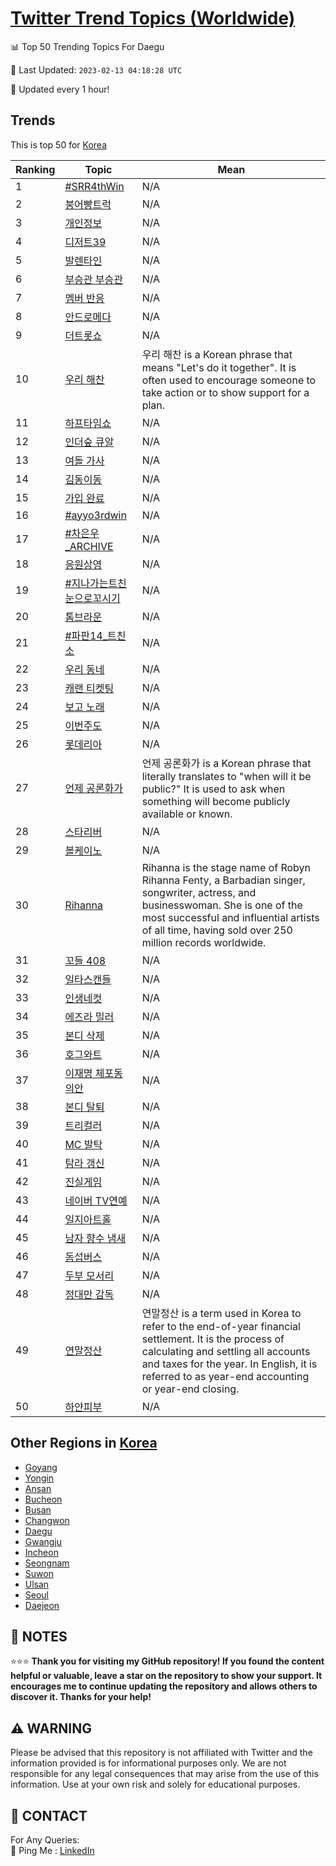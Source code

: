 [Twitter Trend Topics (Worldwide)](https://github.com/ErcinDedeoglu/Twitter-Trend-Topics)
==========


📊 Top 50 Trending Topics For Daegu

📆 Last Updated: `2023-02-13 04:18:28 UTC`

🔧 Updated every 1 hour!


## Trends

This is top 50 for [Korea](</Korea>)

| Ranking | Topic | Mean |
| ------- | ------------ | ------------ |
| 1 | [#SRR4thWin](http://twitter.com/search?q=%23SRR4thWin) | N/A |
| 2 | [붕어빵트럭](http://twitter.com/search?q=%eb%b6%95%ec%96%b4%eb%b9%b5%ed%8a%b8%eb%9f%ad) | N/A |
| 3 | [개인정보](http://twitter.com/search?q=%ea%b0%9c%ec%9d%b8%ec%a0%95%eb%b3%b4) | N/A |
| 4 | [디저트39](http://twitter.com/search?q=%eb%94%94%ec%a0%80%ed%8a%b839) | N/A |
| 5 | [발렌타인](http://twitter.com/search?q=%eb%b0%9c%eb%a0%8c%ed%83%80%ec%9d%b8) | N/A |
| 6 | [부승관 부승관](http://twitter.com/search?q=%eb%b6%80%ec%8a%b9%ea%b4%80+%eb%b6%80%ec%8a%b9%ea%b4%80) | N/A |
| 7 | [멤버 반응](http://twitter.com/search?q=%eb%a9%a4%eb%b2%84+%eb%b0%98%ec%9d%91) | N/A |
| 8 | [안드로메다](http://twitter.com/search?q=%ec%95%88%eb%93%9c%eb%a1%9c%eb%a9%94%eb%8b%a4) | N/A |
| 9 | [더트롯쇼](http://twitter.com/search?q=%eb%8d%94%ed%8a%b8%eb%a1%af%ec%87%bc) | N/A |
| 10 | [우리 해찬](http://twitter.com/search?q=%ec%9a%b0%eb%a6%ac+%ed%95%b4%ec%b0%ac) | 우리 해찬 is a Korean phrase that means "Let's do it together". It is often used to encourage someone to take action or to show support for a plan. |
| 11 | [하프타임쇼](http://twitter.com/search?q=%ed%95%98%ed%94%84%ed%83%80%ec%9e%84%ec%87%bc) | N/A |
| 12 | [인더숲 큐알](http://twitter.com/search?q=%ec%9d%b8%eb%8d%94%ec%88%b2+%ed%81%90%ec%95%8c) | N/A |
| 13 | [여돌 가사](http://twitter.com/search?q=%ec%97%ac%eb%8f%8c+%ea%b0%80%ec%82%ac) | N/A |
| 14 | [김동이동](http://twitter.com/search?q=%ea%b9%80%eb%8f%99%ec%9d%b4%eb%8f%99) | N/A |
| 15 | [가입 완료](http://twitter.com/search?q=%ea%b0%80%ec%9e%85+%ec%99%84%eb%a3%8c) | N/A |
| 16 | [#ayyo3rdwin](http://twitter.com/search?q=%23ayyo3rdwin) | N/A |
| 17 | [#차은우_ARCHIVE](http://twitter.com/search?q=%23%ec%b0%a8%ec%9d%80%ec%9a%b0_ARCHIVE) | N/A |
| 18 | [응원상영](http://twitter.com/search?q=%ec%9d%91%ec%9b%90%ec%83%81%ec%98%81) | N/A |
| 19 | [#지나가는트친눈으로꼬시기](http://twitter.com/search?q=%23%ec%a7%80%eb%82%98%ea%b0%80%eb%8a%94%ed%8a%b8%ec%b9%9c%eb%88%88%ec%9c%bc%eb%a1%9c%ea%bc%ac%ec%8b%9c%ea%b8%b0) | N/A |
| 20 | [톰브라운](http://twitter.com/search?q=%ed%86%b0%eb%b8%8c%eb%9d%bc%ec%9a%b4) | N/A |
| 21 | [#파판14_트친소](http://twitter.com/search?q=%23%ed%8c%8c%ed%8c%9014_%ed%8a%b8%ec%b9%9c%ec%86%8c) | N/A |
| 22 | [우리 동네](http://twitter.com/search?q=%ec%9a%b0%eb%a6%ac+%eb%8f%99%eb%84%a4) | N/A |
| 23 | [캐랜 티켓팅](http://twitter.com/search?q=%ec%ba%90%eb%9e%9c+%ed%8b%b0%ec%bc%93%ed%8c%85) | N/A |
| 24 | [보고 노래](http://twitter.com/search?q=%eb%b3%b4%ea%b3%a0+%eb%85%b8%eb%9e%98) | N/A |
| 25 | [이번주도](http://twitter.com/search?q=%ec%9d%b4%eb%b2%88%ec%a3%bc%eb%8f%84) | N/A |
| 26 | [롯데리아](http://twitter.com/search?q=%eb%a1%af%eb%8d%b0%eb%a6%ac%ec%95%84) | N/A |
| 27 | [언제 공론화가](http://twitter.com/search?q=%ec%96%b8%ec%a0%9c+%ea%b3%b5%eb%a1%a0%ed%99%94%ea%b0%80) | 언제 공론화가 is a Korean phrase that literally translates to "when will it be public?" It is used to ask when something will become publicly available or known. |
| 28 | [스타리버](http://twitter.com/search?q=%ec%8a%a4%ed%83%80%eb%a6%ac%eb%b2%84) | N/A |
| 29 | [볼케이노](http://twitter.com/search?q=%eb%b3%bc%ec%bc%80%ec%9d%b4%eb%85%b8) | N/A |
| 30 | [Rihanna](http://twitter.com/search?q=Rihanna) | Rihanna is the stage name of Robyn Rihanna Fenty, a Barbadian singer, songwriter, actress, and businesswoman. She is one of the most successful and influential artists of all time, having sold over 250 million records worldwide. |
| 31 | [꼬들 408](http://twitter.com/search?q=%ea%bc%ac%eb%93%a4+408) | N/A |
| 32 | [일타스캔들](http://twitter.com/search?q=%ec%9d%bc%ed%83%80%ec%8a%a4%ec%ba%94%eb%93%a4) | N/A |
| 33 | [인생네컷](http://twitter.com/search?q=%ec%9d%b8%ec%83%9d%eb%84%a4%ec%bb%b7) | N/A |
| 34 | [에즈라 밀러](http://twitter.com/search?q=%ec%97%90%ec%a6%88%eb%9d%bc+%eb%b0%80%eb%9f%ac) | N/A |
| 35 | [본디 삭제](http://twitter.com/search?q=%eb%b3%b8%eb%94%94+%ec%82%ad%ec%a0%9c) | N/A |
| 36 | [호그와트](http://twitter.com/search?q=%ed%98%b8%ea%b7%b8%ec%99%80%ed%8a%b8) | N/A |
| 37 | [이재명 체포동의안](http://twitter.com/search?q=%ec%9d%b4%ec%9e%ac%eb%aa%85+%ec%b2%b4%ed%8f%ac%eb%8f%99%ec%9d%98%ec%95%88) | N/A |
| 38 | [본디 탈퇴](http://twitter.com/search?q=%eb%b3%b8%eb%94%94+%ed%83%88%ed%87%b4) | N/A |
| 39 | [트리컬러](http://twitter.com/search?q=%ed%8a%b8%eb%a6%ac%ec%bb%ac%eb%9f%ac) | N/A |
| 40 | [MC 발탁](http://twitter.com/search?q=MC+%eb%b0%9c%ed%83%81) | N/A |
| 41 | [탐라 갱신](http://twitter.com/search?q=%ed%83%90%eb%9d%bc+%ea%b0%b1%ec%8b%a0) | N/A |
| 42 | [진실게임](http://twitter.com/search?q=%ec%a7%84%ec%8b%a4%ea%b2%8c%ec%9e%84) | N/A |
| 43 | [네이버 TV연예](http://twitter.com/search?q=%eb%84%a4%ec%9d%b4%eb%b2%84+TV%ec%97%b0%ec%98%88) | N/A |
| 44 | [일지아트홀](http://twitter.com/search?q=%ec%9d%bc%ec%a7%80%ec%95%84%ed%8a%b8%ed%99%80) | N/A |
| 45 | [남자 향수 냄새](http://twitter.com/search?q=%eb%82%a8%ec%9e%90+%ed%96%a5%ec%88%98+%eb%83%84%ec%83%88) | N/A |
| 46 | [돔섭버스](http://twitter.com/search?q=%eb%8f%94%ec%84%ad%eb%b2%84%ec%8a%a4) | N/A |
| 47 | [두부 모서리](http://twitter.com/search?q=%eb%91%90%eb%b6%80+%eb%aa%a8%ec%84%9c%eb%a6%ac) | N/A |
| 48 | [정대만 감독](http://twitter.com/search?q=%ec%a0%95%eb%8c%80%eb%a7%8c+%ea%b0%90%eb%8f%85) | N/A |
| 49 | [연말정산](http://twitter.com/search?q=%ec%97%b0%eb%a7%90%ec%a0%95%ec%82%b0) | 연말정산 is a term used in Korea to refer to the end-of-year financial settlement. It is the process of calculating and settling all accounts and taxes for the year. In English, it is referred to as year-end accounting or year-end closing. |
| 50 | [하얀피부](http://twitter.com/search?q=%ed%95%98%ec%96%80%ed%94%bc%eb%b6%80) | N/A |



## Other Regions in [Korea](</Korea>)

* [Goyang](</Korea/Goyang.md>)
* [Yongin](</Korea/Yongin.md>)
* [Ansan](</Korea/Ansan.md>)
* [Bucheon](</Korea/Bucheon.md>)
* [Busan](</Korea/Busan.md>)
* [Changwon](</Korea/Changwon.md>)
* [Daegu](</Korea/Daegu.md>)
* [Gwangju](</Korea/Gwangju.md>)
* [Incheon](</Korea/Incheon.md>)
* [Seongnam](</Korea/Seongnam.md>)
* [Suwon](</Korea/Suwon.md>)
* [Ulsan](</Korea/Ulsan.md>)
* [Seoul](</Korea/Seoul.md>)
* [Daejeon](</Korea/Daejeon.md>)



## 📝 NOTES

⭐⭐⭐ **Thank you for visiting my GitHub repository! If you found the content helpful or valuable, leave a star on the repository to show your support. It encourages me to continue updating the repository and allows others to discover it. Thanks for your help!**


## ⚠️ WARNING

Please be advised that this repository is not affiliated with Twitter and the information provided is for informational purposes only. We are not responsible for any legal consequences that may arise from the use of this information. Use at your own risk and solely for educational purposes.


## 📨 CONTACT

 For Any Queries:  
            🏓 Ping Me : [LinkedIn](https://www.linkedin.com/in/ercindedeoglu/)
